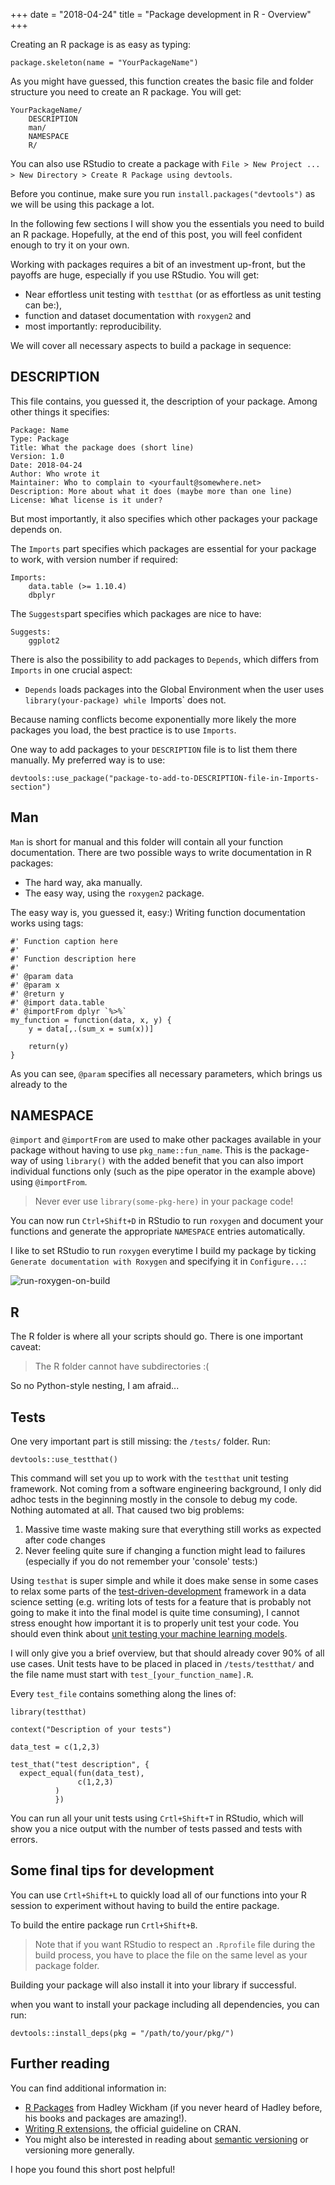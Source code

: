 +++
date = "2018-04-24"
title = "Package development in R - Overview"
+++

Creating an R package is as easy as typing:
```
package.skeleton(name = "YourPackageName")
```
As you might have guessed, this function creates the basic file and folder structure you need to create an R package. You will get:

```
YourPackageName/
    DESCRIPTION
    man/
    NAMESPACE
    R/
```
You can also use RStudio to create a package with `File > New Project ... > New Directory > Create R Package using devtools`.

Before you continue, make sure you run `install.packages("devtools")` as we will be using this package a lot.

In the following few sections I will show you the essentials you need to build an R package. Hopefully, at the end of this post, you will feel confident enough to try it on your own. 

Working with packages requires a bit of an investment up-front, but the payoffs are huge, especially if you use RStudio. You will get:

- Near effortless unit testing with `testthat` (or as effortless as unit testing can be:),
- function and dataset documentation with `roxygen2` and
- most importantly: reproducibility.

We will cover all necessary aspects to build a package in sequence: 
## DESCRIPTION

This file contains, you guessed it, the description of your package. Among other things it specifies:
```
Package: Name
Type: Package
Title: What the package does (short line)
Version: 1.0
Date: 2018-04-24
Author: Who wrote it
Maintainer: Who to complain to <yourfault@somewhere.net>
Description: More about what it does (maybe more than one line)
License: What license is it under?
```

But most importantly, it also specifies which other packages your package depends on.

The `Imports` part specifies which packages are essential for your package to work, with version number if required:
```
Imports:
    data.table (>= 1.10.4)
    dbplyr
```

The `Suggests`part specifies which packages are nice to have:
```
Suggests:
    ggplot2
```

There is also the possibility to add packages to `Depends`, which differs from `Imports` in one crucial aspect:

- `Depends` loads packages into the Global Environment when the user uses `library(your-package) while `Imports` does not.

Because naming conflicts become exponentially more likely the more packages you load, the best practice is to use `Imports`.

One way to add packages to your `DESCRIPTION` file is to list them there manually. My preferred way is to use:

```
devtools::use_package("package-to-add-to-DESCRIPTION-file-in-Imports-section")
```

## Man

`Man` is short for manual and this folder will contain all your function documentation. There are two possible ways to write documentation in R packages:

- The hard way, aka manually.
- The easy way, using the `roxygen2` package.

The easy way is, you guessed it, easy:) Writing function documentation works using tags:
```
#' Function caption here
#'
#' Function description here
#'
#' @param data
#' @param x
#' @return y
#' @import data.table
#' @importFrom dplyr `%>%`
my_function = function(data, x, y) {
    y = data[,.(sum_x = sum(x))]

    return(y)
}
```

As you can see, `@param` specifies all necessary parameters, which brings us already to the

## NAMESPACE
 `@import` and `@importFrom` are used to make other packages available in your package without having to use `pkg_name::fun_name`. This is the package-way of using `library()` with the added benefit that you can also import individual functions only (such as the pipe operator in the example above) using `@importFrom`. 

 > Never ever use `library(some-pkg-here)` in your package code!

You can now run `Ctrl+Shift+D` in RStudio to run `roxygen` and document your functions and generate the appropriate `NAMESPACE` entries automatically. 

I like to set RStudio to run `roxygen` everytime I build my package by ticking `Generate documentation with Roxygen` and specifying it in `Configure...`:

![run-roxygen-on-build][roxygen-on-build]

## R
The R folder is where all your scripts should go. There is one important caveat:

> The R folder cannot have subdirectories :(

So no Python-style nesting, I am afraid...

## Tests
One very important part is still missing: the `/tests/` folder. Run:
```
devtools::use_testthat()
```

This command will set you up to work with the `testthat` unit testing framework. Not coming from a software engineering background, I only did adhoc tests in the beginning mostly in the console to debug my code. Nothing automated at all. That caused two big problems:

1. Massive time waste making sure that everything still works as expected after code changes
2. Never feeling quite sure if changing a function might lead to failures (especially if you do not remember your 'console' tests:)

Using `testhat` is super simple and while it does make sense in some cases to relax some parts of the [test-driven-development](https://en.wikipedia.org/wiki/Test-driven_development) framework in a data science setting (e.g. writing lots of tests for a feature that is probably not going to make it into the final model is quite time consuming), I cannot stress enought how important it is to properly unit test your code. You should even think about [unit testing your machine learning models](https://medium.com/@keeper6928/how-to-unit-test-machine-learning-code-57cf6fd81765).

I will only give you a brief overview, but that should already cover 90% of all use cases. Unit tests have to be placed in placed in `/tests/testthat/` and the file name must start with `test_[your_function_name].R`. 

Every `test_file` contains something along the lines of:
```
library(testthat)

context("Description of your tests")

data_test = c(1,2,3)

test_that("test description", {
  expect_equal(fun(data_test),
               c(1,2,3)
          )
          })
```

You can run all your unit tests using `Crtl+Shift+T` in RStudio, which will show you a nice output with the number of tests passed and tests with errors.

## Some final tips for development

You can use `Crtl+Shift+L` to quickly load all of our functions into your R session to experiment without having to build the entire package.

To build the entire package run `Crtl+Shift+B`.

> Note that if you want RStudio to respect an `.Rprofile` file during the build process, you have to place the file on the same level as your package folder.

Building your package will also install it into your library if successful.

when you want to install your package including all dependencies, you can run:
```
devtools::install_deps(pkg = "/path/to/your/pkg/")
```


## Further reading
You can find additional information in:
- [R Packages](http://r-pkgs.had.co.nz/) from Hadley Wickham (if you never heard of Hadley before, his books and packages are amazing!).
- [Writing R extensions](https://cran.r-project.org/doc/manuals/r-release/R-exts.html), the official guideline on CRAN.
- You might also be interested in reading about [semantic versioning](https://en.wikipedia.org/wiki/Software_versioning) or versioning more generally.


I hope you found this short post helpful!

[roxygen-on-build]: /static/img/rstudio-project-settings.PNG "RStudio Build Settings"